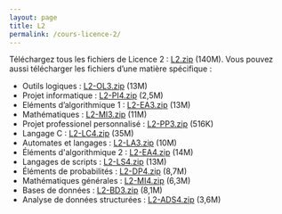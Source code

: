 ```yaml
---
layout: page
title: L2
permalink: /cours-licence-2/
---
```

Téléchargez tous les fichiers de Licence 2&nbsp;: <a class="filename" href="./archives/L2.zip">L2.zip</a> (140M).
Vous pouvez aussi télécharger les fichiers d’une matière
        spécifique&nbsp;:
* Outils logiques&nbsp;: <a class="filename" href="./archives/L2-OL3.zip">L2-OL3.zip</a> (13M)
* Projet informatique&nbsp;: <a class="filename" href="./archives/L2-PI4.zip">L2-PI4.zip</a> (2,5M)
* Eléments d’algorithmique 1&nbsp;: <a class="filename" href="./archives/L2-EA3.zip">L2-EA3.zip</a> (13M)
* Mathématiques&nbsp;: <a class="filename" href="./archives/L2-MI3.zip">L2-MI3.zip</a> (11M)
* Projet professionel personnalisé&nbsp;: <a class="filename" href="./archives/L2-PP3.zip">L2-PP3.zip</a> (516K)
* Langage C&nbsp;: <a class="filename" href="./archives/L2-LC4.zip">L2-LC4.zip</a> (35M)
* Automates et langages&nbsp;: <a class="filename" href="./archives/L2-LA3.zip">L2-LA3.zip</a> (10M)
* Éléments d'algorithmique 2&nbsp;: <a class="filename" href="./archives/L2-EA4.zip">L2-EA4.zip</a> (14M)
* Langages de scripts&nbsp;: <a class="filename" href="./archives/L2-LS4.zip">L2-LS4.zip</a> (13M)
* Éléments de probabilités&nbsp;: <a class="filename" href="./archives/L2-DP4.zip">L2-DP4.zip</a> (8,7M)
* Mathématiques générales&nbsp;: <a class="filename" href="./archives/L2-MI4.zip">L2-MI4.zip</a> (6,3M)
* Bases de données&nbsp;: <a class="filename" href="./archives/L2-BD3.zip">L2-BD3.zip</a> (8,1M)
* Analyse de données structurées&nbsp;: <a class="filename" href="./archives/L2-ADS4.zip">L2-ADS4.zip</a> (3,6M)
